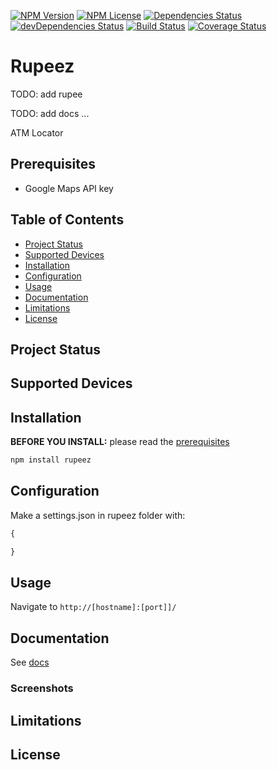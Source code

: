 [![NPM Version](https://img.shields.io/npm/v/@elslander-cedric/rupeez.svg)](https://www.npmjs.com/package/@elslander-cedric/rupeez)
[![NPM License](https://img.shields.io/npm/l/@elslander-cedric/rupeez.svg)](https://www.npmjs.com/package/@elslander-cedric/rupeez)
[![Dependencies Status](https://david-dm.org/elslander-cedric/rupeez/status.svg)](https://david-dm.org/elslander-cedric/rupeez)
[![devDependencies Status](https://david-dm.org/elslander-cedric/rupeez/dev-status.svg)](https://david-dm.org/elslander-cedric/rupeez?type=dev)
[![Build Status](https://travis-ci.org/elslander-cedric/rupeez.svg?branch=master)](https://travis-ci.org/elslander-cedric/rupeez)
[![Coverage Status](https://coveralls.io/repos/github/elslander-cedric/rupeez/badge.svg)](https://coveralls.io/github/elslander-cedric/rupeez)


# Rupeez
TODO: add rupee

TODO: add docs ...

ATM Locator

## Prerequisites

* Google Maps API key

## Table of Contents

* [Project Status](#project-status)
* [Supported Devices](#supported-devices)
* [Installation](#installation)
* [Configuration](#configuration)
* [Usage](#usage)
* [Documentation](#documentation)
* [Limitations](#limitations)
* [License](#license)

## Project Status


## Supported Devices


## Installation

**BEFORE YOU INSTALL:** please read the [prerequisites](#prerequisites)
```bash
npm install rupeez
```

## Configuration

Make a settings.json in rupeez folder with:

```javascript
{

}
```

## Usage

Navigate to `http://[hostname]:[port]]/`

## Documentation

See [docs](https://elslander-cedric.github.io/rupeez/)

### Screenshots

## Limitations

## License
